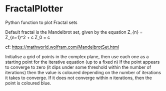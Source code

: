 # FractalPlotter
Python function to plot Fractal sets

Default fractal is the Mandelbrot set, given by the equation
Z_{n} = Z_{n+1}^2 + c
Z_0 = c

cf: https://mathworld.wolfram.com/MandelbrotSet.html

Initialise a grid of points in the complex plane, then use each one as a starting point for the iterative equation (up to a fixed n)
If the point appears to converge to zero (it dips under some threshold within the number of iterations) then the value is coloured depending on the number of iterations it takes to converge. If it does not converge within n iterations, then the point is coloured blue.
